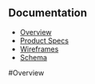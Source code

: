 ## Documentation

* [Overview](#Overview)
* [Product Specs](#Product_specs)
* [Wireframes](#Wireframes)
* [Schema](#Schema)
	
#Overview
